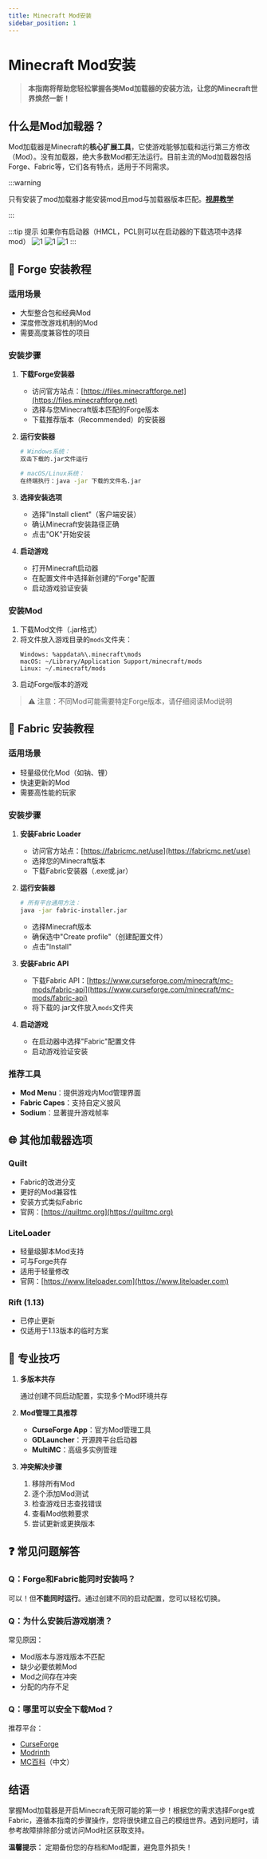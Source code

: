 ```yaml
---
title: Minecraft Mod安装
sidebar_position: 1
---
```


# Minecraft Mod安装

> **本指南将帮助您轻松掌握各类Mod加载器的安装方法，让您的Minecraft世界焕然一新！**

## 什么是Mod加载器？

Mod加载器是Minecraft的**核心扩展工具**，它使游戏能够加载和运行第三方修改（Mod）。没有加载器，绝大多数Mod都无法运行。目前主流的Mod加载器包括Forge、Fabric等，它们各有特点，适用于不同需求。

:::warning

只有安装了mod加载器才能安装mod且mod与加载器版本匹配。[**视屏教学**](https://search.bilibili.com/all?keyword=mc+mod%E5%AE%89%E8%A3%85)

:::

:::tip 提示
如果你有启动器（HMCL，PCL则可以在启动器的下载选项中选择mod）
![1](.\assets\pcl.jpg)
![1](.\assets\hmcl1.jpg)
![1](.\assets\hmcl2.jpg)
:::

## 🔧 Forge 安装教程

### 适用场景

- 大型整合包和经典Mod
- 深度修改游戏机制的Mod
- 需要高度兼容性的项目

### 安装步骤

1. **下载Forge安装器**

   - 访问官方站点：[https://files.minecraftforge.net](https://files.minecraftforge.net)
   - 选择与您Minecraft版本匹配的Forge版本
   - 下载推荐版本（Recommended）的安装器
2. **运行安装器**

   ```bash
   # Windows系统：
   双击下载的.jar文件运行
   
   # macOS/Linux系统：
   在终端执行：java -jar 下载的文件名.jar
   ```
3. **选择安装选项**

   - 选择"Install client"（客户端安装）
   - 确认Minecraft安装路径正确
   - 点击"OK"开始安装
4. **启动游戏**

   - 打开Minecraft启动器
   - 在配置文件中选择新创建的"Forge"配置
   - 启动游戏验证安装

### 安装Mod

1. 下载Mod文件（.jar格式）
2. 将文件放入游戏目录的`mods`文件夹：
   ```
   Windows: %appdata%\.minecraft\mods
   macOS: ~/Library/Application Support/minecraft/mods
   Linux: ~/.minecraft/mods
   ```
3. 启动Forge版本的游戏

> ⚠️ 注意：不同Mod可能需要特定Forge版本，请仔细阅读Mod说明

## 🧵 Fabric 安装教程

### 适用场景

- 轻量级优化Mod（如钠、锂）
- 快速更新的Mod
- 需要高性能的玩家

### 安装步骤

1. **安装Fabric Loader**

   - 访问官方站点：[https://fabricmc.net/use](https://fabricmc.net/use)
   - 选择您的Minecraft版本
   - 下载Fabric安装器（.exe或.jar）
2. **运行安装器**

   ```bash
   # 所有平台通用方法：
   java -jar fabric-installer.jar
   ```

   - 选择Minecraft版本
   - 确保选中"Create profile"（创建配置文件）
   - 点击"Install"
3. **安装Fabric API**

   - 下载Fabric API：[https://www.curseforge.com/minecraft/mc-mods/fabric-api](https://www.curseforge.com/minecraft/mc-mods/fabric-api)
   - 将下载的.jar文件放入`mods`文件夹
4. **启动游戏**

   - 在启动器中选择"Fabric"配置文件
   - 启动游戏验证安装

### 推荐工具

- **Mod Menu**：提供游戏内Mod管理界面
- **Fabric Capes**：支持自定义披风
- **Sodium**：显著提升游戏帧率

## 🌐 其他加载器选项

### Quilt

- Fabric的改进分支
- 更好的Mod兼容性
- 安装方式类似Fabric
- 官网：[https://quiltmc.org](https://quiltmc.org)

### LiteLoader

- 轻量级脚本Mod支持
- 可与Forge共存
- 适用于轻量修改
- 官网：[https://www.liteloader.com](https://www.liteloader.com)

### Rift (1.13)

- 已停止更新
- 仅适用于1.13版本的临时方案

## 🚀 专业技巧

1. **多版本共存**



   通过创建不同启动配置，实现多个Mod环境共存
2. **Mod管理工具推荐**

   - **CurseForge App**：官方Mod管理工具
   - **GDLauncher**：开源跨平台启动器
   - **MultiMC**：高级多实例管理
3. **冲突解决步骤**

   1. 移除所有Mod
   2. 逐个添加Mod测试
   3. 检查游戏日志查找错误
   4. 查看Mod依赖要求
   5. 尝试更新或更换版本

## ❓ 常见问题解答

### Q：Forge和Fabric能同时安装吗？

可以！但**不能同时运行**。通过创建不同的启动配置，您可以轻松切换。

### Q：为什么安装后游戏崩溃？

常见原因：

- Mod版本与游戏版本不匹配
- 缺少必要依赖Mod
- Mod之间存在冲突
- 分配的内存不足



### Q：哪里可以安全下载Mod？

推荐平台：

- [CurseForge](https://www.curseforge.com/minecraft/mc-mods)
- [Modrinth](https://modrinth.com)
- [MC百科](https://www.mcmod.cn)（中文）

## 结语

掌握Mod加载器是开启Minecraft无限可能的第一步！根据您的需求选择Forge或Fabric，遵循本指南的步骤操作，您将很快建立自己的模组世界。遇到问题时，请参考故障排除部分或访问Mod社区获取支持。

**温馨提示：** 定期备份您的存档和Mod配置，避免意外损失！

